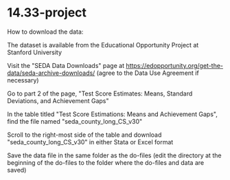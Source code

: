 # 14.33-project
How to download the data:

The dataset is available from the Educational Opportunity Project at Stanford University

Visit the "SEDA Data Downloads" page at https://edopportunity.org/get-the-data/seda-archive-downloads/ (agree to the Data Use Agreement if necessary)

Go to part 2 of the page, "Test Score Estimates: Means, Standard Deviations, and Achievement Gaps"

In the table titled "Test Score Estimations: Means and Achievement Gaps", find the file named "seda_county_long_CS_v30"

Scroll to the right-most side of the table and download "seda_county_long_CS_v30" in either Stata or Excel format

Save the data file in the same folder as the do-files (edit the directory at the beginning of the do-files to the folder where the do-files and data are saved)
